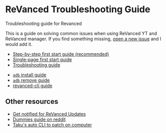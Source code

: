 # ReVanced Trouble​shooting Guide

Troubleshooting guide for Revanced

This is a guide on solving common issues when using ReVanced YT and ReVanced manager. If you find something missing, [open a new issue](https://github.com/SodaWithoutSparkles/revanced-troubleshooting-guide/issues/new) and I would add it.

- [Step-by-step first start guide (recommended)](step-by-step/00-preface.md)
- [Single-page first start guide](00-first-start.md)
- [Trouble​shooting guide](/troubleshoot/00-trouble-shooting.md)
<!-- - [Add patch guide](02-add-patch.md) -->
- [`adb` install guide](04-adb-install.md)
- [`adb` remove guide](03-adb-remove.md)
- [revanced-cli guide](06-revanced-cli.md)

## Other resources

- [Get notified for ReVanced Updates](https://discord.com/invite/cHHX7PSPux)
- [Dummies guide on reddit](https://www.reddit.com/r/revancedapp/comments/xlcny9/revanced_manager_guide_for_dummies/)
- [Taku's auto CLI to patch on computer](https://github.com/taku-nm/auto-cli)
<!-- - [Guide by my friend Hokora Yinphine MPP#6969 on discord](https://hokorayinphinempp.github.io/obsidian-git-sync/Revanced/1%20Start%20Here%21/Revanced%20Start/) -->
